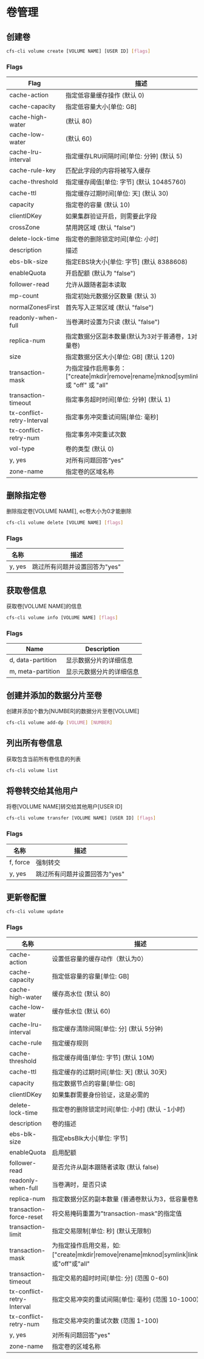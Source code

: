 # 卷管理

## 创建卷

```bash
cfs-cli volume create [VOLUME NAME] [USER ID] [flags]
```
### Flags

| Flag                       | 描述                                                                                                        |
|----------------------------|-----------------------------------------------------------------------------------------------------------|
| cache-action               | 指定低容量缓存操作 (默认 0)                                                                                          |
| cache-capacity             | 指定低容量大小[单位: GB]                                                                                           |
| cache-high-water           | (默认 80)                                                                                                   |
| cache-low-water            | (默认 60)                                                                                                   |
| cache-lru-interval         | 指定缓存LRU间隔时间[单位: 分钟] (默认 5)                                                                                |
| cache-rule-key             | 匹配此字段的内容将被写入缓存                                                                                            |
| cache-threshold            | 指定缓存阈值[单位: 字节] (默认 10485760)                                                                              |
| cache-ttl                  | 指定缓存过期时间[单位: 天] (默认 30)                                                                                   |
| capacity                   | 指定卷的容量 (默认 10)                                                                                            |
| clientIDKey                | 如果集群验证开启，则需要此字段                                                                                           |
| crossZone                  | 禁用跨区域 (默认 "false")                                                                                        |
| delete-lock-time           | 指定卷的删除锁定时间[单位: 小时]                                                                                        |
| description                | 描述                                                                                                        |
| ebs-blk-size               | 指定EBS块大小[单位: 字节] (默认 8388608)                                                                             |
| enableQuota                | 开启配额 (默认为 "false")                                                                                        |
| follower-read              | 允许从跟随者副本读取                                                                                                |
| mp-count                   | 指定初始元数据分区数量 (默认 3)                                                                                        |
| normalZonesFirst           | 首先写入正常区域 (默认 "false")                                                                                     |
| readonly-when-full         | 当卷满时设置为只读 (默认 "false")                                                                                    |
| replica-num                | 指定数据分区副本数量(默认为3对于普通卷，1对于低容量卷)                                                                             |
| size                       | 指定数据分区大小[单位: GB] (默认 120)                                                                                 |
| transaction-mask           | 为指定操作启用事务：["create&#124;mkdir&#124;remove&#124;rename&#124;mknod&#124;symlink&#124;link"] 或 "off" 或 "all" |
| transaction-timeout        | 指定事务超时时间[单位: 分钟] (默认 1)                                                                                   |
| tx-conflict-retry-Interval | 指定事务冲突重试间隔[单位: 毫秒]                                                                                        |
| tx-conflict-retry-num      | 指定事务冲突重试次数                                                                                                |
| vol-type                   | 卷的类型 (默认 0)                                                                                               |
| y, yes                     | 对所有问题回答“yes”                                                                                              |
| zone-name                  | 指定卷的区域名称                                                                                                  |


## 删除指定卷

删除指定卷[VOLUME NAME], ec卷大小为0才能删除

```bash
cfs-cli volume delete [VOLUME NAME] [flags]
```

### Flags

| 名称     | 描述                                 |
|--------|------------------------------------|
| y, yes | 跳过所有问题并设置回答为"yes"                  |

## 获取卷信息

获取卷[VOLUME NAME]的信息

```bash
cfs-cli volume info [VOLUME NAME] [flags]
```

### Flags

| Name              | Description  |
|-------------------|--------------|
| d, data-partition | 显示数据分片的详细信息  |
| m, meta-partition | 显示元数据分片的详细信息 |

## 创建并添加的数据分片至卷

创建并添加个数为[NUMBER]的数据分片至卷[VOLUME]

```bash
cfs-cli volume add-dp [VOLUME] [NUMBER]
```

## 列出所有卷信息

获取包含当前所有卷信息的列表

```bash
cfs-cli volume list
```

## 将卷转交给其他用户

将卷[VOLUME NAME]转交给其他用户[USER ID]

```bash
cfs-cli volume transfer [VOLUME NAME] [USER ID] [flags]
```

### Flags

| 名称       | 描述                |
|----------|-------------------|
| f, force | 强制转交              |
| y, yes   | 跳过所有问题并设置回答为"yes" |

## 更新卷配置

```bash
cfs-cli volume update
```

### Flags

| 名称                         | 描述                                                                                                                   |
|----------------------------|----------------------------------------------------------------------------------------------------------------------|
| cache-action               | 设置低容量的缓存动作（默认为0）                                                                                                     |
| cache-capacity             | 指定低容量的容量[单位: GB]                                                                                                     |
| cache-high-water           | 缓存高水位 (默认 80)                                                                                                        |
| cache-low-water            | 缓存低水位 (默认 60)                                                                                                        |
| cache-lru-interval         | 指定缓存清除间隔[单位: 分] (默认 5分钟)                                                                                             |
| cache-rule                 | 指定缓存规则                                                                                                               |
| cache-threshold            | 指定缓存阈值[单位: 字节] (默认 10M)                                                                                              |
| cache-ttl                  | 指定缓存的过期时间[单位: 天] (默认 30天)                                                                                            |
| capacity                   | 指定数据节点的容量[单位: GB]                                                                                                    |
| clientIDKey                | 如果集群需要身份验证，这是必需的                                                                                                     |
| delete-lock-time           | 指定卷的删除锁定时间[单位: 小时] (默认 -1小时)                                                                                         |
| description                | 卷的描述                                                                                                                 |
| ebs-blk-size               | 指定ebsBlk大小[单位: 字节]                                                                                                   |
| enableQuota                | 启用配额                                                                                                                 |
| follower-read              | 是否允许从副本跟随者读取 (默认 false)                                                                                              |
| readonly-when-full         | 当卷满时，是否只读                                                                                                            |
| replica-num                | 指定数据分区的副本数量 (普通卷默认为3，低容量卷默认为1)                                                                                       |
| transaction-force-reset    | 将交易掩码重置为"transaction-mask"的指定值                                                                                       |
| transaction-limit          | 指定交易限制[单位: 秒] (默认无限制)                                                                                                |
| transaction-mask           | 为指定操作启用交易，如: ["create&#124;mkdir&#124;remove&#124;rename&#124;mknod&#124;symlink&#124;link&#124;pause"]，或"off"或"all" |
| transaction-timeout        | 指定交易的超时时间[单位: 分] (范围 0-60)                                                                                           |
| tx-conflict-retry-Interval | 指定交易冲突的重试间隔[单位: 毫秒] (范围 10-1000)                                                                                     |
| tx-conflict-retry-num      | 指定交易冲突的重试次数 (范围 1-100)                                                                                               |
| y, yes                     | 对所有问题回答"yes"                                                                                                         |
| zone-name                  | 指定卷的区域名称                                                                                                             |
